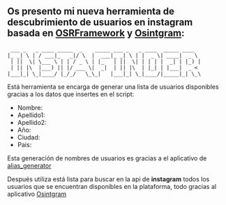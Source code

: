 
## Os presento mi nueva herramienta de descubrimiento de usuarios en instagram basada en [OSRFramework](https://github.com/i3visio/osrframework) y [Osintgram](https://github.com/Datalux/Osintgram):

```
 ___ _   _ ____ _____  _    _____ ___ _   _ ____  _____ ____
|_ _| \ | / ___|_   _|/ \  |  ___|_ _| \ | |  _ \| ____|  _ \
 | ||  \| \___ \ | | / _ \ | |_   | ||  \| | | | |  _| | |_) |
 | || |\  |___) || |/ ___ \|  _|  | || |\  | |_| | |___|  _ <
|___|_| \_|____/ |_/_/   \_\_|   |___|_| \_|____/|_____|_| \_\
```

Está herramienta se encarga de generar una lista de usuarios disponibles gracias a los datos que insertes en el script:

 - Nombre: 
 - Apellido1:
 - Apellido2:
 - Año:
 - Ciudad:
 - Pais:

Esta generación de nombres de usuarios es gracias a el aplicativo de [alias_generator](https://github.com/i3visio/osrframework)

Después utiliza está lista para buscar en la api de **instagram** todos los usuarios que se encuentran disponibles en la plataforma, todo gracias al aplicativo [Osintgram](https://github.com/Datalux/Osintgram) 
